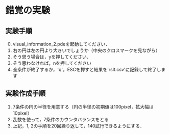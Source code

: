# 錯覚の実験
## 実験手順
0. visual_information_2.pdeを起動してください．
1. 右の円は左の円より大きいでしょうか（中央のクロスマークを見ながら）
2. そう思う場合は，yを押してください．
3. そう思わなければ，nを押してください
4. 全条件が終了するか，'q'，ESCを押すと結果を'rslt.csv'に記録して終了します

## 実験作成手順
1. 7条件の円の半径を用意する（円の半径の初期値は100pixel，拡大幅は10pixel）
2. 乱数を使って，7条件のカウンタバランスをとる
3. 上記，1, 2の手順を20回繰り返して，140試行できるようにする．